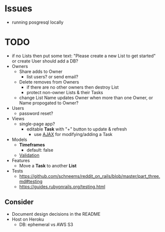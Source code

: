 # Issues
- running posgresql locally

# TODO
- if no Lists then put some text: "Please create a new List to get started" or create User should add a DB?
- Owners
  - Share adds to Owner
    - list users?  or send email?
  - Delete removes from Owners
    - if there are no other owners then destroy List
    - protect non-owner Lists & their Tasks
  - change List Name updates Owner when more than one Owner, or Name propogated to Owner?
- Users
  - password reset?
- Views
  - single-page app?
    - editable **Task** with "+" button to update & refresh
      - use [AJAX](https://docs.google.com/document/d/1wDGbrMNZcC9fNPRmIvftnUF0gO9Ref1QsbdODm0KF-Y/edit#) for modifying/adding a Task
- Models
  - **Timeframes**
    - default: false
  - [Validation](https://edgeguides.rubyonrails.org/active_record_validations.html)
- Features
  - Move a **Task** to another **List**
- Tests
  - https://github.com/schneems/reddit_on_rails/blob/master/part_three.md#testing
  - https://guides.rubyonrails.org/testing.html

## Consider
- Document design decisions in the README
- Host on Heroku
  - DB: ephemeral vs AWS S3

